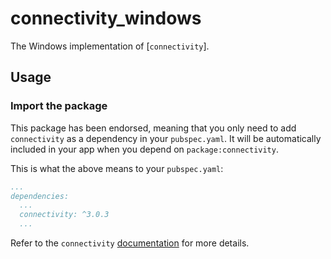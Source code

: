 # connectivity_windows

The Windows implementation of [`connectivity`].

## Usage

### Import the package


This package has been endorsed, meaning that you only need to add `connectivity`
as a dependency in your `pubspec.yaml`. It will be automatically included in your app
when you depend on `package:connectivity`.

This is what the above means to your `pubspec.yaml`:

```yaml
...
dependencies:
  ...
  connectivity: ^3.0.3
  ...
```

Refer to the `connectivity` [documentation](https://github.com/flutter/plugins/tree/master/packages/connectivity/connectivity) for more details.

